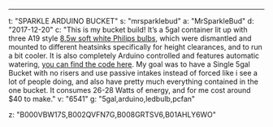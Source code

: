 ---
t: "SPARKLE ARDUINO BUCKET"
s: "mrsparklebud"
a: "MrSparkleBud"
d: "2017-12-20"
c: "This is my bucket build! It’s a 5gal container lit up with three A19 style <a href='http://amzn.to/2q0RSB8'>8.5w soft white Philips bulbs</a>, which were dismantled and mounted to different heatsinks specifically for height clearances, and to run a bit cooler. It is also completely Arduino controlled and features automatic watering, <a href='https://github.com/MrSparkleCA/MrSparkle-ArduinoGrowController'>you can find the code here</a>. My goal was to have a Single 5gal Bucket with no risers and use passive intakes instead of forced like i see a lot of people doing, and also have pretty much everything contained in the one bucket. It consumes 26-28 Watts of energy, and for me cost around $40 to make."
v: "6541"
g: "5gal,arduino,ledbulb,pcfan"

z: "B000VBW17S,B002QVFN7G,B008GRTSV6,B01AHLY6WO"
